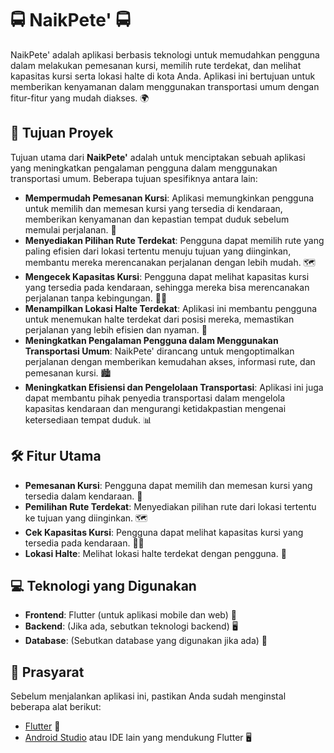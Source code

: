 # 🚍 NaikPete' 🚍

NaikPete' adalah aplikasi berbasis teknologi untuk memudahkan pengguna dalam melakukan pemesanan kursi, memilih rute terdekat, dan melihat kapasitas kursi serta lokasi halte di kota Anda. Aplikasi ini bertujuan untuk memberikan kenyamanan dalam menggunakan transportasi umum dengan fitur-fitur yang mudah diakses. 🌍

## 🎯 Tujuan Proyek
Tujuan utama dari **NaikPete'** adalah untuk menciptakan sebuah aplikasi yang meningkatkan pengalaman pengguna dalam menggunakan transportasi umum. Beberapa tujuan spesifiknya antara lain:

- **Mempermudah Pemesanan Kursi**: Aplikasi memungkinkan pengguna untuk memilih dan memesan kursi yang tersedia di kendaraan, memberikan kenyamanan dan kepastian tempat duduk sebelum memulai perjalanan. 🎫
- **Menyediakan Pilihan Rute Terdekat**: Pengguna dapat memilih rute yang paling efisien dari lokasi tertentu menuju tujuan yang diinginkan, membantu mereka merencanakan perjalanan dengan lebih mudah. 🗺️
- **Mengecek Kapasitas Kursi**: Pengguna dapat melihat kapasitas kursi yang tersedia pada kendaraan, sehingga mereka bisa merencanakan perjalanan tanpa kebingungan. 🚶‍♂️
- **Menampilkan Lokasi Halte Terdekat**: Aplikasi ini membantu pengguna untuk menemukan halte terdekat dari posisi mereka, memastikan perjalanan yang lebih efisien dan nyaman. 🛑
- **Meningkatkan Pengalaman Pengguna dalam Menggunakan Transportasi Umum**: NaikPete' dirancang untuk mengoptimalkan perjalanan dengan memberikan kemudahan akses, informasi rute, dan pemesanan kursi. 🏙️
- **Meningkatkan Efisiensi dan Pengelolaan Transportasi**: Aplikasi ini juga dapat membantu pihak penyedia transportasi dalam mengelola kapasitas kendaraan dan mengurangi ketidakpastian mengenai ketersediaan tempat duduk. 📊

## 🛠️ Fitur Utama
- **Pemesanan Kursi**: Pengguna dapat memilih dan memesan kursi yang tersedia dalam kendaraan. 🎫
- **Pemilihan Rute Terdekat**: Menyediakan pilihan rute dari lokasi tertentu ke tujuan yang diinginkan. 🗺️
- **Cek Kapasitas Kursi**: Pengguna dapat melihat kapasitas kursi yang tersedia pada kendaraan. 🚶‍♂️
- **Lokasi Halte**: Melihat lokasi halte terdekat dengan pengguna. 🛑

## 💻 Teknologi yang Digunakan
- **Frontend**: Flutter (untuk aplikasi mobile dan web) 📱
- **Backend**: (Jika ada, sebutkan teknologi backend) 🖥️
- **Database**: (Sebutkan database yang digunakan jika ada) 💾

## 📝 Prasyarat
Sebelum menjalankan aplikasi ini, pastikan Anda sudah menginstal beberapa alat berikut:
- [Flutter](https://flutter.dev/docs/get-started/install) 🚀
- [Android Studio](https://developer.android.com/studio) atau IDE lain yang mendukung Flutter 🖥️



